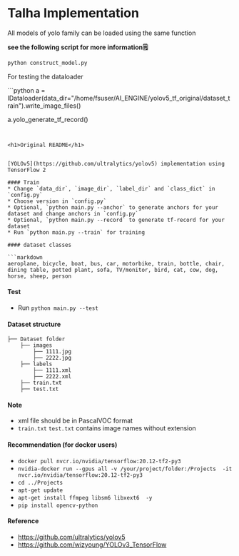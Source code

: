 

<h1>Talha Implementation </h1>
<p>All models of yolo family can be loaded using the same function</p>
<b>see the following script for more information🗒️ </b>

```bash
python construct_model.py
```


<p> For testing the dataloader </p>
```python
a = IDataloader(data_dir="/home/fsuser/AI_ENGINE/yolov5_tf_original/dataset_train").write_image_files()

a.yolo_generate_tf_record()
```


<h1>Original README</h1>


[YOLOv5](https://github.com/ultralytics/yolov5) implementation using TensorFlow 2

#### Train
* Change `data_dir`, `image_dir`, `label_dir` and `class_dict` in `config.py`
* Choose version in `config.py`
* Optional, `python main.py --anchor` to generate anchors for your dataset and change anchors in `config.py`
* Optional, `python main.py --record` to generate tf-record for your dataset  
* Run `python main.py --train` for training

#### dataset classes

```markdown
aeroplane, bicycle, boat, bus, car, motorbike, train, bottle, chair, dining table, potted plant, sofa, TV/monitor, bird, cat, cow, dog, horse, sheep, person
```

#### Test
* Run `python main.py --test`

#### Dataset structure
    ├── Dataset folder 
        ├── images
            ├── 1111.jpg
            ├── 2222.jpg
        ├── labels
            ├── 1111.xml
            ├── 2222.xml
        ├── train.txt
        ├── test.txt
        
#### Note
* xml file should be in PascalVOC format
* `train.txt` `test.txt` contains image names without extension 

#### Recommendation (for docker users)
* `docker pull nvcr.io/nvidia/tensorflow:20.12-tf2-py3`
* `nvidia-docker run --gpus all -v /your/project/folder:/Projects  -it nvcr.io/nvidia/tensorflow:20.12-tf2-py3`
* `cd ../Projects`  
* `apt-get update`
* `apt-get install ffmpeg libsm6 libxext6  -y`
* `pip install opencv-python`

#### Reference
* https://github.com/ultralytics/yolov5
* https://github.com/wizyoung/YOLOv3_TensorFlow